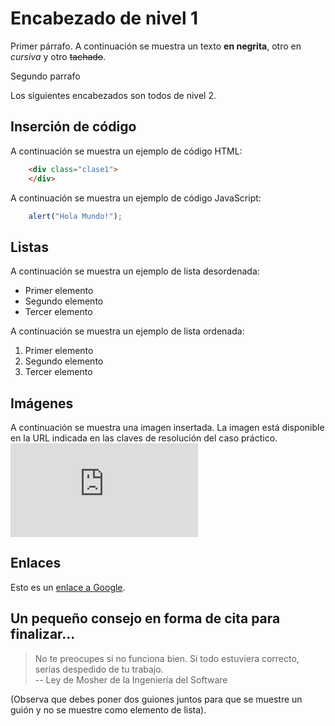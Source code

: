 # Encabezado de nivel 1
  Primer párrafo. A continuación se muestra un texto **en negrita**, otro en *cursiva* y otro ~~tachado~~. 

  Segundo parrafo      
  
  Los siguientes encabezados son todos de nivel 2.    


## Inserción de código 
  A continuación se muestra un ejemplo de código HTML:
  ``` html
      <div class="clase1">
      </div>
  ```
  A continuación se muestra un ejemplo de código JavaScript:
  ``` javascript
      alert("Hola Mundo!");
  ```

## Listas
  A continuación se muestra un ejemplo de lista desordenada: 
  - Primer elemento
  - Segundo elemento
  - Tercer elemento

  A continuación se muestra un ejemplo de lista ordenada:
  1. Primer elemento
  1. Segundo elemento
  1. Tercer elemento

## Imágenes 
  A continuación se muestra una imagen insertada. La imagen está disponible en la URL indicada en las claves de resolución del caso práctico. 
  ![Open Source](https://www.freepik.es/foto-gratis/experiencia-programacion-persona-que-trabaja-codigos-computadora_38669459.htm#query=web%20testing&position=0&from_view=keyword&track=ais&uuid=c5f44766-ad4f-476a-9d4b-00d7aaa1c164)
  
## Enlaces 
  Esto es un [enlace a Google](https://www.google.com/?hl=es).

## Un pequeño consejo en forma de cita para finalizar...
> No te preocupes si no funciona bien. Si todo estuviera correcto, serías despedido de tu trabajo.   
> -- Ley de Mosher de la Ingeniería del Software
    
  (Observa que debes poner dos guiones juntos para que se muestre un guión y no se muestre como elemento de lista). 
